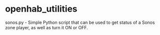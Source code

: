 # openhab_utilities

sonos.py  - Simple Python script that can be used to get status of a Sonos zone player, as well as turn it ON or OFF.
